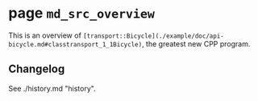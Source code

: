 # page `md_src_overview` 

This is an overview of `[transport::Bicycle](./example/doc/api-bicycle.md#classtransport_1_1Bicycle)`, the greatest new CPP program.

## Changelog

See ./history.md "history".

